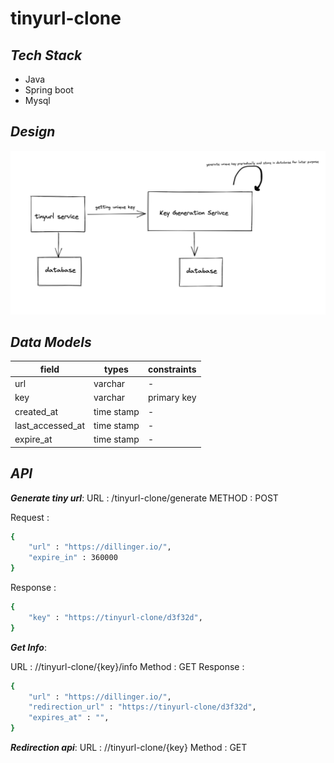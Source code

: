 # tinyurl-clone

## _Tech Stack_
- Java
- Spring boot
- Mysql

## _Design_ 
![alt text](https://github.com/nalavala/tinyurl-clone/blob/main/Screenshot%202022-07-26%20at%206.31.31%20PM.png)

## _Data Models_

| field | types | constraints |
| ------ | ------ | ------- | 
| url | varchar |  - |
| key | varchar | primary key |
| created_at | time stamp | - |
| last_accessed_at | time stamp | - |
| expire_at | time stamp | - |

## _API_

**_Generate tiny url_**:
URL : /tinyurl-clone/generate
METHOD : POST

Request : 

```sh
{
    "url" : "https://dillinger.io/",
    "expire_in" : 360000
}
```
Response : 
```sh
{
    "key" : "https://tinyurl-clone/d3f32d",
}
```

**_Get Info_**:

URL : //tinyurl-clone/{key}/info
Method : GET
Response : 
```sh
{
    "url" : "https://dillinger.io/",
    "redirection_url" : "https://tinyurl-clone/d3f32d",
    "expires_at" : "",
}
```

**_Redirection api_**:
URL : //tinyurl-clone/{key}
Method : GET

